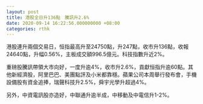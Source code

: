 ```yaml
---
layout: post
title: 港股全日升136點　騰訊升2.6%
date: 2020-09-14 16:22:56.000000000 +08:00
categories: rthk
---
```


港股連升兩個交易日，恒指最高升至24750點，升247點，收市升136點，收報24640點，升幅0.56%，主板成交額996.5億元。科技指數升近2%。

重磅股騰訊帶領大市向好，一度升逾4%，收市升2.6%，貢獻恒指升逾60點。其他新經濟股，阿里巴巴、美團點評及小米都靠穩。蘋果公司本周舉行發布會，手機設備股有資金追捧，瑞聲科技升2.5%，舜宇光學升超過4%。

另外，中資電訊股亦造好，中聯通升逾半成，中移動及中電信升1-2%。

